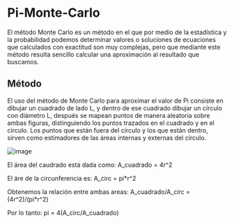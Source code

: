 # Pi-Monte-Carlo
El método Monte Carlo es un método en el que por medio de la estadística y la probabilidad podemos determinar valores o soluciones de ecuaciones que calculados con exactitud son muy complejas, pero que mediante este método resulta sencillo calcular una aproximación al resultado que buscamos.

## Método 
El uso del método de Monte Carlo para aproximar el valor de Pi consiste en dibujar un cuadrado de lado L, y dentro de ese cuadrado dibujar un círculo con diámetro L, después se mapean puntos de manera aleatoria sobre ambas figuras, distinguiendo los puntos trazados en el cuadrado y en el círculo. Los puntos que están fuera del círculo y los que están dentro, sirven como estimadores de las áreas internas y externas del círculo.


![image](https://user-images.githubusercontent.com/103619172/163489569-0387dad3-95d3-49c4-bc74-4a400e7e79d6.png)

El área del caudrado está dada como:
A_cuadrado = 4r^2

El áre de la circunferencia es:
A_circ = pi*r^2 

Obtenemos la relación entre ambas areas:
A_cuadrado/A_circ = (4r^2)/(pi*r^2)

Por lo tanto:
pi = 4(A_circ/A_cuadrado)
